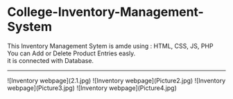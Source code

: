 # College-Inventory-Management-System
This Inventory Management Sytem is amde using : HTML, CSS, JS, PHP <br>
You can Add or Delete Product Entries easly. <br>
it is connected with Database.<br>
<hr>
![Inventory webpage](2.1.jpg)
![Inventory webpage](Picture2.jpg)
![Inventory webpage](Picture3.jpg)
![Inventory webpage](Picture4.jpg)


